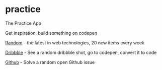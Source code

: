 practice
========

The Practice App

Get inspiration, build something on codepen

[Random](http://tevko.github.io/practice/random.html) - the latest in web technologies, 20 new items every week

[Dribbble](http://tevko.github.io/practice/dribbble.html) - See a random dribbble shot, go to codepen, convert it to code

[Github](http://timkarnold.github.io/practice/github.html) - Solve a random open Github issue 
